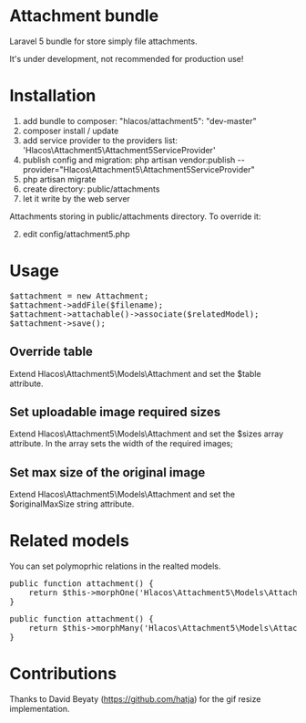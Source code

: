 # Attachment bundle

Laravel 5 bundle for store simply file attachments.

It's under development, not recommended for production use!

# Installation

1. add bundle to composer: "hlacos/attachment5": "dev-master"
2. composer install / update
3. add service provider to the providers list: 'Hlacos\Attachment5\Attachment5ServiceProvider'
4. publish config and migration: php artisan vendor:publish --provider="Hlacos\Attachment5\Attachment5ServiceProvider"
4. php artisan migrate
5. create directory: public/attachments
6. let it write by the web server

Attachments storing in public/attachments directory.
To override it:

2. edit config/attachment5.php

# Usage

<pre>
$attachment = new Attachment;
$attachment->addFile($filename);
$attachment->attachable()->associate($relatedModel);
$attachment->save();
</pre>

## Override table

Extend Hlacos\Attachment5\Models\Attachment and set the $table attribute.

## Set uploadable image required sizes

Extend Hlacos\Attachment5\Models\Attachment and set the $sizes array attribute.
In the array sets the width of the required images;

## Set max size of the original image

Extend Hlacos\Attachment5\Models\Attachment and set the $originalMaxSize string attribute.

# Related models

You can set polymoprhic relations in the realted models.

<pre>
public function attachment() {
    return $this->morphOne('Hlacos\Attachment5\Models\Attachment', 'attachable');
}
</pre>

<pre>
public function attachment() {
    return $this->morphMany('Hlacos\Attachment5\Models\Attachment', 'attachable');
}
</pre>

# Contributions

Thanks to David Beyaty (https://github.com/hatja) for the gif resize implementation.
